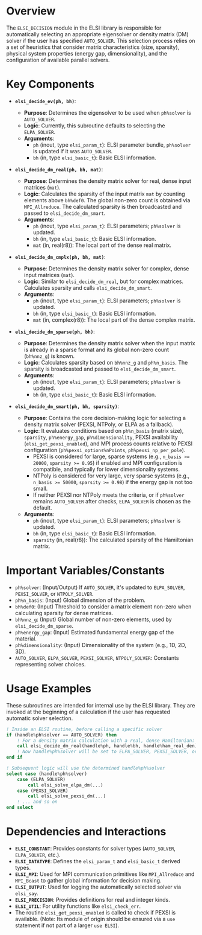 # Overview

The `ELSI_DECISION` module in the ELSI library is responsible for automatically selecting an appropriate eigensolver or density matrix (DM) solver if the user has specified `AUTO_SOLVER`. This selection process relies on a set of heuristics that consider matrix characteristics (size, sparsity), physical system properties (energy gap, dimensionality), and the configuration of available parallel solvers.

# Key Components

- **`elsi_decide_ev(ph, bh)`**:
    - **Purpose**: Determines the eigensolver to be used when `ph%solver` is `AUTO_SOLVER`.
    - **Logic**: Currently, this subroutine defaults to selecting the `ELPA_SOLVER`.
    - **Arguments**:
        - `ph` (inout, type `elsi_param_t`): ELSI parameter bundle, `ph%solver` is updated if it was `AUTO_SOLVER`.
        - `bh` (in, type `elsi_basic_t`): Basic ELSI information.

- **`elsi_decide_dm_real(ph, bh, mat)`**:
    - **Purpose**: Determines the density matrix solver for real, dense input matrices (`mat`).
    - **Logic**: Calculates the sparsity of the input matrix `mat` by counting elements above `bh%def0`. The global non-zero count is obtained via `MPI_Allreduce`. The calculated sparsity is then broadcasted and passed to `elsi_decide_dm_smart`.
    - **Arguments**:
        - `ph` (inout, type `elsi_param_t`): ELSI parameters; `ph%solver` is updated.
        - `bh` (in, type `elsi_basic_t`): Basic ELSI information.
        - `mat` (in, real(r8)): The local part of the dense real matrix.

- **`elsi_decide_dm_cmplx(ph, bh, mat)`**:
    - **Purpose**: Determines the density matrix solver for complex, dense input matrices (`mat`).
    - **Logic**: Similar to `elsi_decide_dm_real`, but for complex matrices. Calculates sparsity and calls `elsi_decide_dm_smart`.
    - **Arguments**:
        - `ph` (inout, type `elsi_param_t`): ELSI parameters; `ph%solver` is updated.
        - `bh` (in, type `elsi_basic_t`): Basic ELSI information.
        - `mat` (in, complex(r8)): The local part of the dense complex matrix.

- **`elsi_decide_dm_sparse(ph, bh)`**:
    - **Purpose**: Determines the density matrix solver when the input matrix is already in a sparse format and its global non-zero count (`bh%nnz_g`) is known.
    - **Logic**: Calculates sparsity based on `bh%nnz_g` and `ph%n_basis`. The sparsity is broadcasted and passed to `elsi_decide_dm_smart`.
    - **Arguments**:
        - `ph` (inout, type `elsi_param_t`): ELSI parameters; `ph%solver` is updated.
        - `bh` (in, type `elsi_basic_t`): Basic ELSI information.

- **`elsi_decide_dm_smart(ph, bh, sparsity)`**:
    - **Purpose**: Contains the core decision-making logic for selecting a density matrix solver (PEXSI, NTPoly, or ELPA as a fallback).
    - **Logic**: It evaluates conditions based on `ph%n_basis` (matrix size), `sparsity`, `ph%energy_gap`, `ph%dimensionality`, PEXSI availability (`elsi_get_pexsi_enabled`), and MPI process counts relative to PEXSI configuration (`ph%pexsi_options%nPoints`, `ph%pexsi_np_per_pole`).
        - PEXSI is considered for large, sparse systems (e.g., `n_basis >= 20000`, `sparsity >= 0.95`) if enabled and MPI configuration is compatible, and typically for lower dimensionality systems.
        - NTPoly is considered for very large, very sparse systems (e.g., `n_basis >= 50000`, `sparsity >= 0.98`) if the energy gap is not too small.
        - If neither PEXSI nor NTPoly meets the criteria, or if `ph%solver` remains `AUTO_SOLVER` after checks, `ELPA_SOLVER` is chosen as the default.
    - **Arguments**:
        - `ph` (inout, type `elsi_param_t`): ELSI parameters; `ph%solver` is updated.
        - `bh` (in, type `elsi_basic_t`): Basic ELSI information.
        - `sparsity` (in, real(r8)): The calculated sparsity of the Hamiltonian matrix.

# Important Variables/Constants

- `ph%solver`: (Input/Output) If `AUTO_SOLVER`, it's updated to `ELPA_SOLVER`, `PEXSI_SOLVER`, or `NTPOLY_SOLVER`.
- `ph%n_basis`: (Input) Global dimension of the problem.
- `bh%def0`: (Input) Threshold to consider a matrix element non-zero when calculating sparsity for dense matrices.
- `bh%nnz_g`: (Input) Global number of non-zero elements, used by `elsi_decide_dm_sparse`.
- `ph%energy_gap`: (Input) Estimated fundamental energy gap of the material.
- `ph%dimensionality`: (Input) Dimensionality of the system (e.g., 1D, 2D, 3D).
- `AUTO_SOLVER`, `ELPA_SOLVER`, `PEXSI_SOLVER`, `NTPOLY_SOLVER`: Constants representing solver choices.

# Usage Examples

These subroutines are intended for internal use by the ELSI library. They are invoked at the beginning of a calculation if the user has requested automatic solver selection.

```fortran
! Inside an ELSI routine, before calling a specific solver
if (handle%ph%solver == AUTO_SOLVER) then
    ! For a density matrix calculation with a real, dense Hamiltonian:
    call elsi_decide_dm_real(handle%ph, handle%bh, handle%ham_real_den)
    ! Now handle%ph%solver will be set to ELPA_SOLVER, PEXSI_SOLVER, or NTPOLY_SOLVER
end if

! Subsequent logic will use the determined handle%ph%solver
select case (handle%ph%solver)
    case (ELPA_SOLVER)
        call elsi_solve_elpa_dm(...)
    case (PEXSI_SOLVER)
        call elsi_solve_pexsi_dm(...)
    ! ... and so on
end select
```

# Dependencies and Interactions

- **`ELSI_CONSTANT`**: Provides constants for solver types (`AUTO_SOLVER`, `ELPA_SOLVER`, etc.).
- **`ELSI_DATATYPE`**: Defines the `elsi_param_t` and `elsi_basic_t` derived types.
- **`ELSI_MPI`**: Used for MPI communication primitives like `MPI_Allreduce` and `MPI_Bcast` to gather global information for decision making.
- **`ELSI_OUTPUT`**: Used for logging the automatically selected solver via `elsi_say`.
- **`ELSI_PRECISION`**: Provides definitions for real and integer kinds.
- **`ELSI_UTIL`**: For utility functions like `elsi_check_err`.
- The routine `elsi_get_pexsi_enabled` is called to check if PEXSI is available. (Note: Its module of origin should be ensured via a `use` statement if not part of a larger `use ELSI`).
